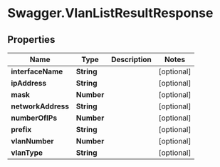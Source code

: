 # Swagger.VlanListResultResponse

## Properties
Name | Type | Description | Notes
------------ | ------------- | ------------- | -------------
**interfaceName** | **String** |  | [optional] 
**ipAddress** | **String** |  | [optional] 
**mask** | **Number** |  | [optional] 
**networkAddress** | **String** |  | [optional] 
**numberOfIPs** | **Number** |  | [optional] 
**prefix** | **String** |  | [optional] 
**vlanNumber** | **Number** |  | [optional] 
**vlanType** | **String** |  | [optional] 



